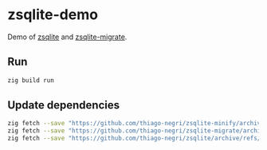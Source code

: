 # zsqlite-demo

Demo of [zsqlite](https://github.com/thiago-negri/zsqlite) and
[zsqlite-migrate](https://github.com/thiago-negri/zsqlite-migrate).


## Run

```sh
zig build run
```


## Update dependencies

```sh
zig fetch --save "https://github.com/thiago-negri/zsqlite-minify/archive/refs/heads/master.zip"
zig fetch --save "https://github.com/thiago-negri/zsqlite-migrate/archive/refs/heads/master.zip"
zig fetch --save "https://github.com/thiago-negri/zsqlite/archive/refs/heads/master.zip"
```
